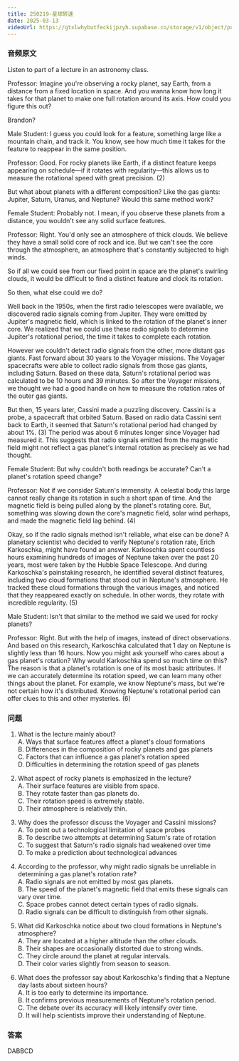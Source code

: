 ```yaml
---
title: 250219-星球转速
date: 2025-03-13
videoUrl: https://gtxlwhybutfeckijpzyh.supabase.co/storage/v1/object/public/toefl-videos//zt98_L3.mp4
---
```


### 音频原文

Listen to part of a lecture in an astronomy class.

Professor: Imagine you're observing a rocky planet, say Earth, from a distance from a fixed location in space. And you wanna know how long it takes for that planet to make one full rotation around its axis. How could you figure this out?

Brandon?

Male Student: I guess you could look for a feature, something large like a mountain chain, and track it. You know, see how much time it takes for the feature to reappear in the same position.

Professor: Good. For rocky planets like Earth, if a distinct feature keeps appearing on schedule—if it rotates with regularity—this allows us to measure the rotational speed with great precision. (2)

But what about planets with a different composition? Like the gas giants: Jupiter, Saturn, Uranus, and Neptune? Would this same method work?

Female Student: Probably not. I mean, if you observe these planets from a distance, you wouldn't see any solid surface features.

Professor: Right. You'd only see an atmosphere of thick clouds. We believe they have a small solid core of rock and ice. But we can't see the core through the atmosphere, an atmosphere that's constantly subjected to high winds.

So if all we could see from our fixed point in space are the planet's swirling clouds, it would be difficult to find a distinct feature and clock its rotation.

So then, what else could we do?

Well back in the 1950s, when the first radio telescopes were available, we discovered radio signals coming from Jupiter. They were emitted by Jupiter's magnetic field, which is linked to the rotation of the planet's inner core. We realized that we could use these radio signals to determine Jupiter's rotational period, the time it takes to complete each rotation.

However we couldn't detect radio signals from the other, more distant gas giants. Fast forward about 30 years to the Voyager missions. The Voyager spacecrafts were able to collect radio signals from those gas giants, including Saturn. Based on these data, Saturn's rotational period was calculated to be 10 hours and 39 minutes. So after the Voyager missions, we thought we had a good handle on how to measure the rotation rates of the outer gas giants.

But then, 15 years later, Cassini made a puzzling discovery. Cassini is a probe, a spacecraft that orbited Saturn. Based on radio data Cassini sent back to Earth, it seemed that Saturn's rotational period had changed by about 1%. (3) The period was about 6 minutes longer since Voyager had measured it. This suggests that radio signals emitted from the magnetic field might not reflect a gas planet's internal rotation as precisely as we had thought.

Female Student: But why couldn't both readings be accurate? Can't a planet's rotation speed change?

Professor: Not if we consider Saturn's immensity. A celestial body this large cannot really change its rotation in such a short span of time. And the magnetic field is being pulled along by the planet's rotating core. But, something was slowing down the core's magnetic field, solar wind perhaps, and made the magnetic field lag behind. (4)

Okay, so if the radio signals method isn't reliable, what else can be done? A planetary scientist who decided to verify Neptune's rotation rate, Erich Karkoschka, might have found an answer. Karkoschka spent countless hours examining hundreds of images of Neptune taken over the past 20 years, most were taken by the Hubble Space Telescope. And during Karkoschka's painstaking research, he identified several distinct features, including two cloud formations that stood out in Neptune's atmosphere. He tracked these cloud formations through the various images, and noticed that they reappeared exactly on schedule. In other words, they rotate with incredible regularity. (5)

Male Student: Isn't that similar to the method we said we used for rocky planets?

Professor: Right. But with the help of images, instead of direct observations. And based on this research, Karkoschka calculated that 1 day on Neptune is slightly less than 16 hours. Now you might ask yourself who cares about a gas planet's rotation? Why would Karkoschka spend so much time on this? The reason is that a planet's rotation is one of its most basic attributes. If we can accurately determine its rotation speed, we can learn many other things about the planet. For example, we know Neptune's mass, but we're not certain how it's distributed. Knowing Neptune's rotational period can offer clues to this and other mysteries. (6)

### 问题

1. What is the lecture mainly about?  
A. Ways that surface features affect a planet's cloud formations  
B. Differences in the composition of rocky planets and gas planets  
C. Factors that can influence a gas planet's rotation speed  
D. Difficulties in determining the rotation speed of gas planets  

2. What aspect of rocky planets is emphasized in the lecture?  
A. Their surface features are visible from space.  
B. They rotate faster than gas planets do.  
C. Their rotation speed is extremely stable.  
D. Their atmosphere is relatively thin.  

3. Why does the professor discuss the Voyager and Cassini missions?  
A. To point out a technological limitation of space probes  
B. To describe two attempts at determining Saturn's rate of rotation  
C. To suggest that Saturn's radio signals had weakened over time  
D. To make a prediction about technological advances  


4. According to the professor, why might radio signals be unreliable in determining a gas planet's rotation rate?  
A. Radio signals are not emitted by most gas planets.  
B. The speed of the planet's magnetic field that emits these signals can vary over time.  
C. Space probes cannot detect certain types of radio signals.  
D. Radio signals can be difficult to distinguish from other signals.  

5. What did Karkoschka notice about two cloud formations in Neptune's atmosphere?  
A. They are located at a higher altitude than the other clouds.  
B. Their shapes are occasionally distorted due to strong winds.  
C. They circle around the planet at regular intervals.  
D. Their color varies slightly from season to season.  

6. What does the professor say about Karkoschka's finding that a Neptune day lasts about sixteen hours?  
A. It is too early to determine its importance.  
B. It confirms previous measurements of Neptune's rotation period.  
C. The debate over its accuracy will likely intensify over time.  
D. It will help scientists improve their understanding of Neptune.  
 

### 答案

DABBCD


